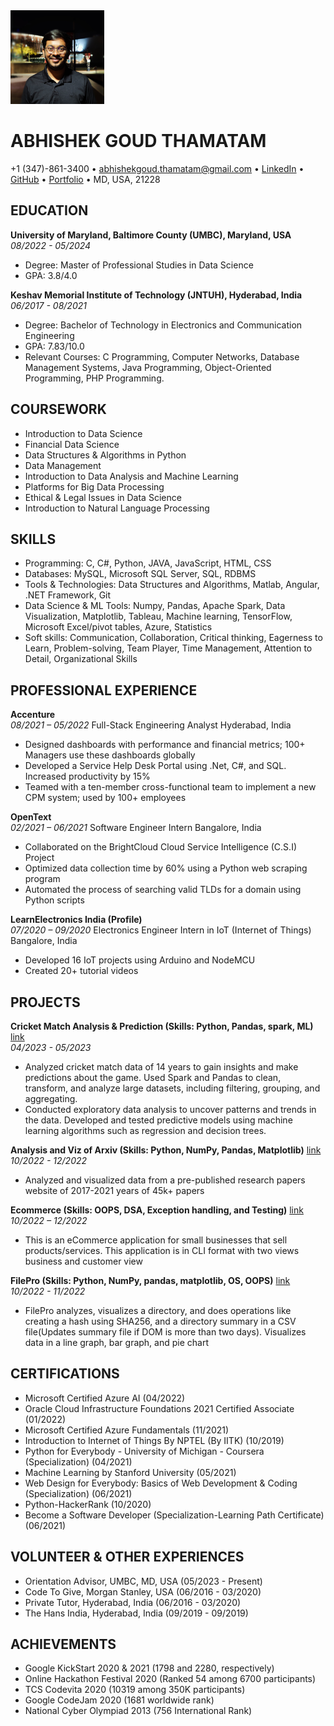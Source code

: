 <img src="images/IMG.jpg" alt="Headshot" width="150" height="150">

# ABHISHEK GOUD THAMATAM
+1 (347)-861-3400 • abhishekgoud.thamatam@gmail.com • [LinkedIn](https://www.linkedin.com/in/t-abhishek-goud/) • [GitHub](https://github.com/abhishekgoud23) • [Portfolio](https://abhishekgoud23.github.io/abhishekthamatam.github.io/) • MD, USA, 21228


## EDUCATION
**University of Maryland, Baltimore County (UMBC), Maryland, USA**          
*08/2022 - 05/2024*
- Degree: Master of Professional Studies in Data Science
- GPA: 3.8/4.0

**Keshav Memorial Institute of Technology (JNTUH), Hyderabad, India**          
*06/2017 - 08/2021*
- Degree: Bachelor of Technology in Electronics and Communication Engineering
- GPA: 7.83/10.0
- Relevant Courses: C Programming, Computer Networks, Database Management Systems, Java Programming, Object-Oriented Programming, PHP Programming.

## COURSEWORK
- Introduction to Data Science
- Financial Data Science
- Data Structures & Algorithms in Python
- Data Management
- Introduction to Data Analysis and Machine Learning
- Platforms for Big Data Processing
- Ethical & Legal Issues in Data Science
- Introduction to Natural Language Processing

## SKILLS
- Programming: C, C#, Python, JAVA, JavaScript, HTML, CSS
- Databases: MySQL, Microsoft SQL Server, SQL, RDBMS
- Tools & Technologies: Data Structures and Algorithms, Matlab, Angular, .NET Framework, Git
- Data Science & ML Tools: Numpy, Pandas, Apache Spark, Data Visualization, Matplotlib, Tableau, Machine learning, TensorFlow, Microsoft Excel/pivot tables, Azure, Statistics
- Soft skills: Communication, Collaboration, Critical thinking, Eagerness to Learn, Problem-solving, Team Player, Time Management, Attention to Detail, Organizational Skills

## PROFESSIONAL EXPERIENCE
**Accenture**          
*08/2021 – 05/2022*
Full-Stack Engineering Analyst                                        Hyderabad, India
- Designed dashboards with performance and financial metrics; 100+ Managers use these dashboards globally
- Developed a Service Help Desk Portal using .Net, C#, and SQL. Increased productivity by 15%
- Teamed with a ten-member cross-functional team to implement a new CPM system; used by 100+ employees

**OpenText**          
*02/2021 – 06/2021*
Software Engineer Intern                                              Bangalore, India
- Collaborated on the BrightCloud Cloud Service Intelligence (C.S.I) Project
- Optimized data collection time by 60% using a Python web scraping program
- Automated the process of searching valid TLDs for a domain using Python scripts

**LearnElectronics India (Profile)**          
*07/2020 – 09/2020*
Electronics Engineer Intern in IoT (Internet of Things)               Bangalore, India
- Developed 16 IoT projects using Arduino and NodeMCU
- Created 20+ tutorial videos

## PROJECTS
**Cricket Match Analysis & Prediction (Skills: Python, Pandas, spark, ML)** [link](https://github.com/abhishekgoud23/Match-prediction-and-analysis)         
*04/2023 - 05/2023*
- Analyzed cricket match data of 14 years to gain insights and make predictions about the game. Used Spark and Pandas to clean, transform, and analyze large datasets, including filtering, grouping, and aggregating.
- Conducted exploratory data analysis to uncover patterns and trends in the data. Developed and tested predictive models using machine learning algorithms such as regression and decision trees.


**Analysis and Viz of Arxiv (Skills: Python, NumPy, Pandas, Matplotlib)** [link](https://github.com/abhishekgoud23/Python-Projects/tree/main/Analysis%20and%20Viz%20of%20Arxiv)                  
*10/2022 - 12/2022*
- Analyzed and visualized data from a pre-published research papers website of 2017-2021 years of 45k+ papers

**Ecommerce (Skills: OOPS, DSA, Exception handling, and Testing)** [link](https://github.com/abhishekgoud23/Python-Projects/tree/main/Ecommerce)                  
*10/2022 – 12/2022*
- This is an eCommerce application for small businesses that sell products/services. This application is in CLI format with two views business and customer view 

**FilePro (Skills: Python, NumPy, pandas, matplotlib, OS, OOPS)**  [link](https://github.com/abhishekgoud23/Python-Projects/tree/main/FilePro)                 
*10/2022 - 11/2022*
- FilePro analyzes, visualizes a directory, and does operations like creating a hash using SHA256, and a directory summary in a CSV file(Updates summary file if DOM is more than two days). Visualizes data in a line graph, bar graph, and pie chart  
## CERTIFICATIONS
- Microsoft Certified Azure AI (04/2022)
- Oracle Cloud Infrastructure Foundations 2021 Certified Associate (01/2022)
- Microsoft Certified Azure Fundamentals (11/2021)
- Introduction to Internet of Things By NPTEL (By IITK) (10/2019)
- Python for Everybody - University of Michigan - Coursera (Specialization) (04/2021)
- Machine Learning by Stanford University (05/2021)
- Web Design for Everybody: Basics of Web Development & Coding (Specialization) (06/2021)
- Python-HackerRank (10/2020)
- Become a Software Developer (Specialization-Learning Path Certificate) (06/2021)

## VOLUNTEER & OTHER EXPERIENCES
- Orientation Advisor, UMBC, MD, USA (05/2023 - Present)
- Code To Give, Morgan Stanley, USA (06/2016 - 03/2020)
- Private Tutor, Hyderabad, India (06/2016 - 03/2020)
- The Hans India, Hyderabad, India (09/2019 - 09/2019)

## ACHIEVEMENTS
- Google KickStart 2020 & 2021 (1798 and 2280, respectively)
- Online Hackathon Festival 2020 (Ranked 54 among 6700 participants)
- TCS Codevita 2020 (10319 among 350K participants)
- Google CodeJam 2020 (1681 worldwide rank)
- National Cyber Olympiad 2013 (756 International Rank)
